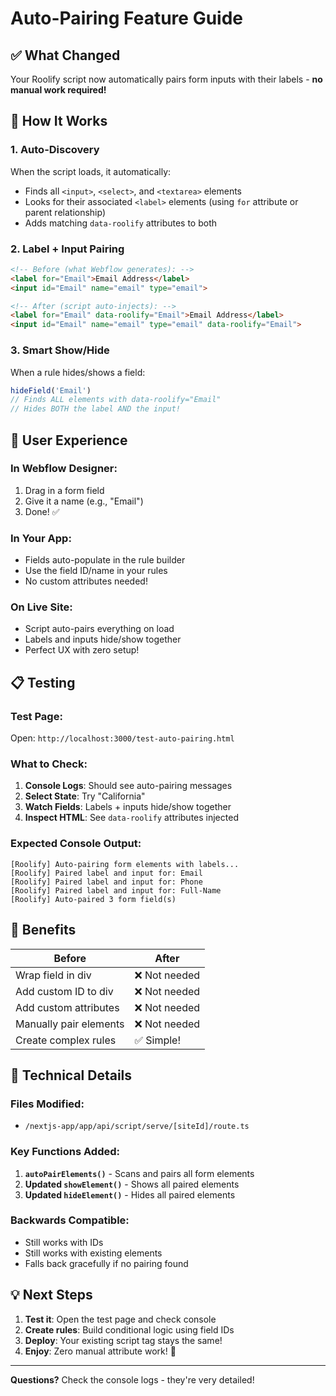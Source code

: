 # Auto-Pairing Feature Guide

## ✅ What Changed

Your Roolify script now automatically pairs form inputs with their labels - **no manual work required!**

## 🎯 How It Works

### 1. **Auto-Discovery**
When the script loads, it automatically:
- Finds all `<input>`, `<select>`, and `<textarea>` elements
- Looks for their associated `<label>` elements (using `for` attribute or parent relationship)
- Adds matching `data-roolify` attributes to both

### 2. **Label + Input Pairing**
```html
<!-- Before (what Webflow generates): -->
<label for="Email">Email Address</label>
<input id="Email" name="email" type="email">

<!-- After (script auto-injects): -->
<label for="Email" data-roolify="Email">Email Address</label>
<input id="Email" name="email" type="email" data-roolify="Email">
```

### 3. **Smart Show/Hide**
When a rule hides/shows a field:
```javascript
hideField('Email')  
// Finds ALL elements with data-roolify="Email"
// Hides BOTH the label AND the input!
```

## 🚀 User Experience

### In Webflow Designer:
1. Drag in a form field
2. Give it a name (e.g., "Email")
3. Done! ✅

### In Your App:
- Fields auto-populate in the rule builder
- Use the field ID/name in your rules
- No custom attributes needed!

### On Live Site:
- Script auto-pairs everything on load
- Labels and inputs hide/show together
- Perfect UX with zero setup!

## 📋 Testing

### Test Page:
Open: `http://localhost:3000/test-auto-pairing.html`

### What to Check:
1. **Console Logs**: Should see auto-pairing messages
2. **Select State**: Try "California" 
3. **Watch Fields**: Labels + inputs hide/show together
4. **Inspect HTML**: See `data-roolify` attributes injected

### Expected Console Output:
```
[Roolify] Auto-pairing form elements with labels...
[Roolify] Paired label and input for: Email
[Roolify] Paired label and input for: Phone
[Roolify] Paired label and input for: Full-Name
[Roolify] Auto-paired 3 form field(s)
```

## 🎨 Benefits

| Before | After |
|--------|-------|
| Wrap field in div | ❌ Not needed |
| Add custom ID to div | ❌ Not needed |
| Add custom attributes | ❌ Not needed |
| Manually pair elements | ❌ Not needed |
| Create complex rules | ✅ Simple! |

## 🔧 Technical Details

### Files Modified:
- `/nextjs-app/app/api/script/serve/[siteId]/route.ts`

### Key Functions Added:
1. **`autoPairElements()`** - Scans and pairs all form elements
2. **Updated `showElement()`** - Shows all paired elements
3. **Updated `hideElement()`** - Hides all paired elements

### Backwards Compatible:
- Still works with IDs
- Still works with existing elements
- Falls back gracefully if no pairing found

## 💡 Next Steps

1. **Test it**: Open the test page and check console
2. **Create rules**: Build conditional logic using field IDs
3. **Deploy**: Your existing script tag stays the same!
4. **Enjoy**: Zero manual attribute work! 🎉

---

**Questions?** Check the console logs - they're very detailed!












